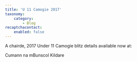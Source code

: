 ```yaml
---
title: 'U 11 Camogie 2017'
taxonomy:
    category:
        - Blog
recaptchacontact:
    enabled: false
---
```


A chairde,
 2017 Under 11 Camogie blitz details available now at: [](http://www.cumannnambunscolchilldara.com/fixtures/under-11-camogie)
 
 Cumann na mBunscol Kildare